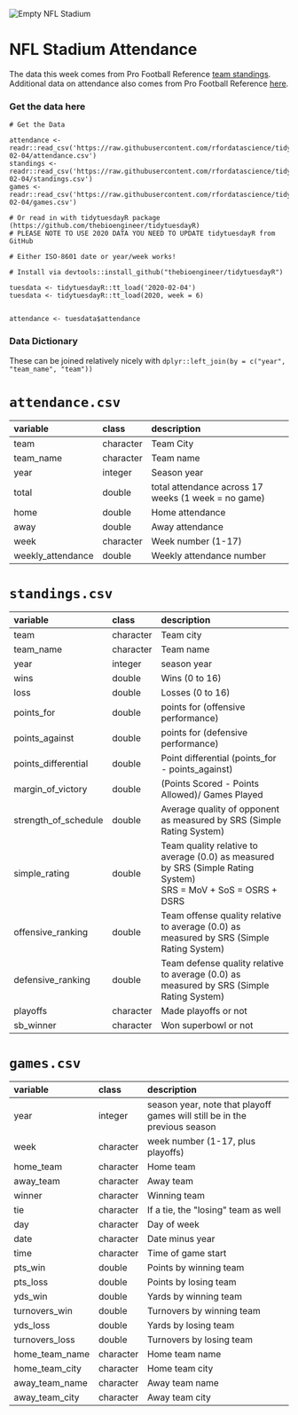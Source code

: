 ![Empty NFL Stadium](https://images.unsplash.com/photo-1567459168600-af170863ed5e?ixlib=rb-1.2.1&ixid=eyJhcHBfaWQiOjEyMDd9&auto=format&fit=crop&w=1349&q=80)

# NFL Stadium Attendance

The data this week comes from Pro Football Reference [team standings](https://www.pro-football-reference.com/years/2019/index.htm). Additional data on attendance also comes from Pro Football Reference [here](https://www.pro-football-reference.com/years/2019/attendance.htm).


### Get the data here

```{r}
# Get the Data

attendance <- readr::read_csv('https://raw.githubusercontent.com/rfordatascience/tidytuesday/master/data/2020/2020-02-04/attendance.csv')
standings <- readr::read_csv('https://raw.githubusercontent.com/rfordatascience/tidytuesday/master/data/2020/2020-02-04/standings.csv')
games <- readr::read_csv('https://raw.githubusercontent.com/rfordatascience/tidytuesday/master/data/2020/2020-02-04/games.csv')

# Or read in with tidytuesdayR package (https://github.com/thebioengineer/tidytuesdayR)
# PLEASE NOTE TO USE 2020 DATA YOU NEED TO UPDATE tidytuesdayR from GitHub

# Either ISO-8601 date or year/week works!

# Install via devtools::install_github("thebioengineer/tidytuesdayR")

tuesdata <- tidytuesdayR::tt_load('2020-02-04') 
tuesdata <- tidytuesdayR::tt_load(2020, week = 6)


attendance <- tuesdata$attendance
```
### Data Dictionary

These can be joined relatively nicely with `dplyr::left_join(by = c("year", "team_name", "team"))`

# `attendance.csv`


|variable          |class     |description |
|:-----------------|:---------|:-----------|
|team              |character | Team City |
|team_name         |character | Team name |
|year              |integer   | Season year|
|total             |double    | total attendance across 17 weeks (1 week = no game) |
|home              |double    | Home attendance |
|away              |double    | Away attendance |
|week              |character | Week number (1-17)|
|weekly_attendance |double    | Weekly attendance number |

# `standings.csv`

|variable             |class     |description |
|:--------------------|:---------|:-----------|
|team                 |character | Team city |
|team_name            |character | Team name|
|year                 |integer   | season year |
|wins                 |double    | Wins (0 to 16)|
|loss                 |double    | Losses (0 to 16) |
|points_for           |double    | points for (offensive performance) |
|points_against       |double    | points for (defensive performance) |
|points_differential  |double    | Point differential (points_for - points_against) |
|margin_of_victory    |double    | (Points Scored - Points Allowed)/ Games Played |
|strength_of_schedule |double    | Average quality of opponent as measured by SRS (Simple Rating System) |
|simple_rating        |double    |Team quality relative to average (0.0) as measured by SRS (Simple Rating System) <br> SRS = MoV + SoS = OSRS + DSRS |
|offensive_ranking    |double    | Team offense quality relative to average (0.0) as measured by SRS (Simple Rating System)|
|defensive_ranking    |double    | Team defense quality relative to average (0.0) as measured by SRS (Simple Rating System) |
|playoffs             |character | Made playoffs or not |
|sb_winner            |character | Won superbowl or not |

# `games.csv`

|variable       |class     |description |
|:--------------|:---------|:-----------|
|year           |integer   | season year, note that playoff games will still be in the previous season |
|week           |character | week number (1-17, plus playoffs) |
|home_team      |character | Home team |
|away_team      |character | Away team|
|winner         |character | Winning team |
|tie            |character | If a tie, the "losing" team as well |
|day            |character | Day of week |
|date           |character | Date minus year |
|time           |character | Time of game start |
|pts_win        |double    | Points by winning team |
|pts_loss       |double    |Points by losing team |
|yds_win        |double    | Yards by winning team |
|turnovers_win  |double    | Turnovers by winning team |
|yds_loss       |double    | Yards by losing team |
|turnovers_loss |double    | Turnovers by losing team |
|home_team_name |character | Home team name |
|home_team_city |character | Home team city |
|away_team_name |character | Away team name |
|away_team_city |character | Away team city |
